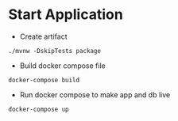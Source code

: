 # Start Application 
* Create artifact

`./mvnw -DskipTests package`

* Build docker compose file

`docker-compose build`

* Run docker compose to make app and db live

`docker-compose up`